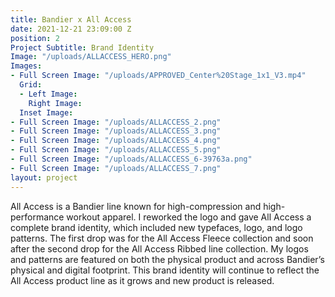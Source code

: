 ```yaml
---
title: Bandier x All Access
date: 2021-12-21 23:09:00 Z
position: 2
Project Subtitle: Brand Identity
Image: "/uploads/ALLACCESS_HERO.png"
Images:
- Full Screen Image: "/uploads/APPROVED_Center%20Stage_1x1_V3.mp4"
  Grid:
  - Left Image: 
    Right Image: 
  Inset Image: 
- Full Screen Image: "/uploads/ALLACCESS_2.png"
- Full Screen Image: "/uploads/ALLACCESS_3.png"
- Full Screen Image: "/uploads/ALLACCESS_4.png"
- Full Screen Image: "/uploads/ALLACCESS_5.png"
- Full Screen Image: "/uploads/ALLACCESS_6-39763a.png"
- Full Screen Image: "/uploads/ALLACCESS_7.png"
layout: project
---
```


All Access is a Bandier line known for high-compression and high-performance workout apparel. I reworked the logo and gave All Access a complete brand identity, which included new typefaces, logo, and logo patterns. The first drop was for the All Access Fleece collection and soon after the second drop for the All Access Ribbed line collection. My logos and patterns are featured on both the physical product and across Bandier’s physical and digital footprint. This brand identity will continue to reflect the  All Access product line as it grows and new product is released.